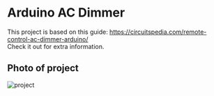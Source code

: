 # Arduino AC Dimmer

This project is based on this guide: https://circuitspedia.com/remote-control-ac-dimmer-arduino/  
Check it out for extra information.

## Photo of project
![project](https://user-images.githubusercontent.com/50512583/173338249-f9d19033-924f-47cf-8ca8-51359fa337f3.png)
